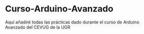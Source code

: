 Curso-Arduino-Avanzado
======================

Aquí añadiré todas las prácticas dado durante el curso de Arduino Avanzado del CEVUG de la UGR
